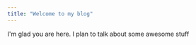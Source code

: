 ```yaml
---
title: "Welcome to my blog"
---
```


I'm glad you are here. I plan to talk about some awesome stuff
